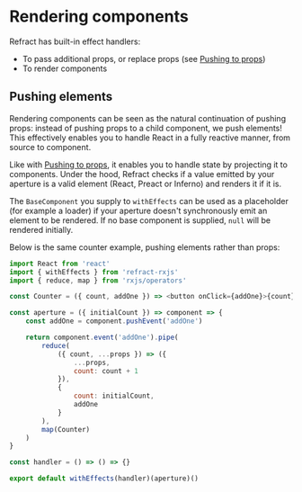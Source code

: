 # Rendering components

Refract has built-in effect handlers:

*   To pass additional props, or replace props (see [Pushing to props](./pushing-props))
*   To render components

## Pushing elements

Rendering components can be seen as the natural continuation of pushing props: instead of pushing props to a child component, we push elements! This effectively enables you to handle React in a fully reactive manner, from source to component.

Like with [Pushing to props](./pushing-props), it enables you to handle state by projecting it to components. Under the hood, Refract checks if a value emitted by your aperture is a valid element (React, Preact or Inferno) and renders it if it is.

The `BaseComponent` you supply to `withEffects` can be used as a placeholder (for example a loader) if your aperture doesn't synchronously emit an element to be rendered. If no base component is supplied, `null` will be rendered initially.

Below is the same counter example, pushing elements rather than props:

```js
import React from 'react'
import { withEffects } from 'refract-rxjs'
import { reduce, map } from 'rxjs/operators'

const Counter = ({ count, addOne }) => <button onClick={addOne}>{count}</button>

const aperture = ({ initialCount }) => component => {
    const addOne = component.pushEvent('addOne')

    return component.event('addOne').pipe(
        reduce(
            ({ count, ...props }) => ({
                ...props,
                count: count + 1
            }),
            {
                count: initialCount,
                addOne
            }
        ),
        map(Counter)
    )
}

const handler = () => () => {}

export default withEffects(handler)(aperture)()
```
